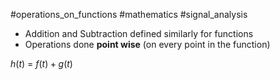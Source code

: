 #operations_on_functions #mathematics #signal_analysis 
- Addition and Subtraction defined similarly for functions
- Operations done **point wise** (on every point in the function)

$h(t)$ = $f(t)+g(t)$
 